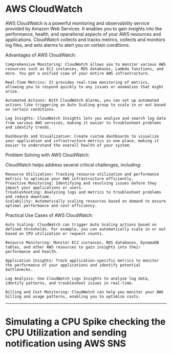 # AWS CloudWatch


AWS CloudWatch is a powerful monitoring and observability service provided by Amazon Web Services. It enables you to gain insights into the performance, health, and operational aspects of your AWS resources and applications. CloudWatch collects and tracks metrics, collects and monitors log files, and sets alarms to alert you on certain conditions.

Advantages of AWS CloudWatch:

    Comprehensive Monitoring: CloudWatch allows you to monitor various AWS resources such as EC2 instances, RDS databases, Lambda functions, and more. You get a unified view of your entire AWS infrastructure.

    Real-Time Metrics: It provides real-time monitoring of metrics, allowing you to respond quickly to any issues or anomalies that might arise.

    Automated Actions: With CloudWatch Alarms, you can set up automated actions like triggering an Auto Scaling group to scale in or out based on certain conditions.

    Log Insights: CloudWatch Insights lets you analyze and search log data from various AWS services, making it easier to troubleshoot problems and identify trends.

    Dashboards and Visualization: Create custom dashboards to visualize your application and infrastructure metrics in one place, making it easier to understand the overall health of your system.

Problem Solving with AWS CloudWatch:

CloudWatch helps address several critical challenges, including:

    Resource Utilization: Tracking resource utilization and performance metrics to optimize your AWS infrastructure efficiently.
    Proactive Monitoring: Identifying and resolving issues before they impact your applications or users.
    Troubleshooting: Analyzing logs and metrics to troubleshoot problems and reduce downtime.
    Scalability: Automatically scaling resources based on demand to ensure optimal performance and cost efficiency.

Practical Use Cases of AWS CloudWatch:

    Auto Scaling: CloudWatch can trigger Auto Scaling actions based on defined thresholds. For example, you can automatically scale in or out based on CPU utilization or request counts.

    Resource Monitoring: Monitor EC2 instances, RDS databases, DynamoDB tables, and other AWS resources to gain insights into their performance and health.

    Application Insights: Track application-specific metrics to monitor the performance of your applications and identify potential bottlenecks.

    Log Analysis: Use CloudWatch Logs Insights to analyze log data, identify patterns, and troubleshoot issues in real-time.

    Billing and Cost Monitoring: CloudWatch can help you monitor your AWS billing and usage patterns, enabling you to optimize costs.

---
# Simulating a CPU Spike checking the CPU Utilization and sending notification using AWS SNS 
